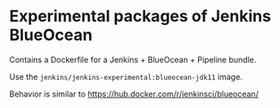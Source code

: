 # Experimental packages of Jenkins BlueOcean

Contains a Dockerfile for a Jenkins + BlueOcean + Pipeline bundle.

Use the `jenkins/jenkins-experimental:blueocean-jdk11` image.

Behavior is similar to https://hub.docker.com/r/jenkinsci/blueocean/ 

